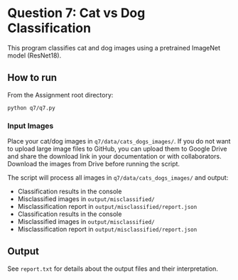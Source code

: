 # Question 7: Cat vs Dog Classification

This program classifies cat and dog images using a pretrained ImageNet model (ResNet18).

## How to run

From the Assignment root directory:

```
python q7/q7.py
```

### Input Images

Place your cat/dog images in `q7/data/cats_dogs_images/`. If you do not want to upload large image files to GitHub, you can upload them to Google Drive and share the download link in your documentation or with collaborators. Download the images from Drive before running the script.

The script will process all images in `q7/data/cats_dogs_images/` and output:

- Classification results in the console
- Misclassified images in `output/misclassified/`
- Misclassification report in `output/misclassified/report.json`
- Classification results in the console
- Misclassified images in `output/misclassified/`
- Misclassification report in `output/misclassified/report.json`

## Output

See `report.txt` for details about the output files and their interpretation.
